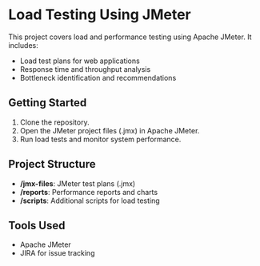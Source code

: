 # Load Testing Using JMeter  
This project covers load and performance testing using Apache JMeter. It includes:
- Load test plans for web applications
- Response time and throughput analysis
- Bottleneck identification and recommendations

## Getting Started
1. Clone the repository.
2. Open the JMeter project files (.jmx) in Apache JMeter.
3. Run load tests and monitor system performance.

## Project Structure
- **/jmx-files**: JMeter test plans (.jmx)
- **/reports**: Performance reports and charts
- **/scripts**: Additional scripts for load testing

## Tools Used
- Apache JMeter
- JIRA for issue tracking
